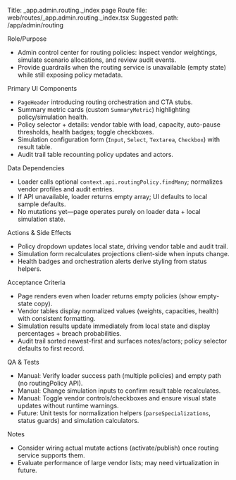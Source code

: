 Title: _app.admin.routing._index page
Route file: web/routes/_app.admin.routing._index.tsx
Suggested path: /app/admin/routing

Role/Purpose
- Admin control center for routing policies: inspect vendor weightings, simulate scenario allocations, and review audit events.
- Provide guardrails when the routing service is unavailable (empty state) while still exposing policy metadata.

Primary UI Components
- `PageHeader` introducing routing orchestration and CTA stubs.
- Summary metric cards (custom `SummaryMetric`) highlighting policy/simulation health.
- Policy selector + details: vendor table with load, capacity, auto-pause thresholds, health badges; toggle checkboxes.
- Simulation configuration form (`Input`, `Select`, `Textarea`, `Checkbox`) with result table.
- Audit trail table recounting policy updates and actors.

Data Dependencies
- Loader calls optional `context.api.routingPolicy.findMany`; normalizes vendor profiles and audit entries.
- If API unavailable, loader returns empty array; UI defaults to local sample defaults.
- No mutations yet—page operates purely on loader data + local simulation state.

Actions & Side Effects
- Policy dropdown updates local state, driving vendor table and audit trail.
- Simulation form recalculates projections client-side when inputs change.
- Health badges and orchestration alerts derive styling from status helpers.

Acceptance Criteria
- Page renders even when loader returns empty policies (show empty-state copy).
- Vendor tables display normalized values (weights, capacities, health) with consistent formatting.
- Simulation results update immediately from local state and display percentages + breach probabilities.
- Audit trail sorted newest-first and surfaces notes/actors; policy selector defaults to first record.

QA & Tests
- Manual: Verify loader success path (multiple policies) and empty path (no routingPolicy API).
- Manual: Change simulation inputs to confirm result table recalculates.
- Manual: Toggle vendor controls/checkboxes and ensure visual state updates without runtime warnings.
- Future: Unit tests for normalization helpers (`parseSpecializations`, status guards) and simulation calculators.

Notes
- Consider wiring actual mutate actions (activate/publish) once routing service supports them.
- Evaluate performance of large vendor lists; may need virtualization in future.
